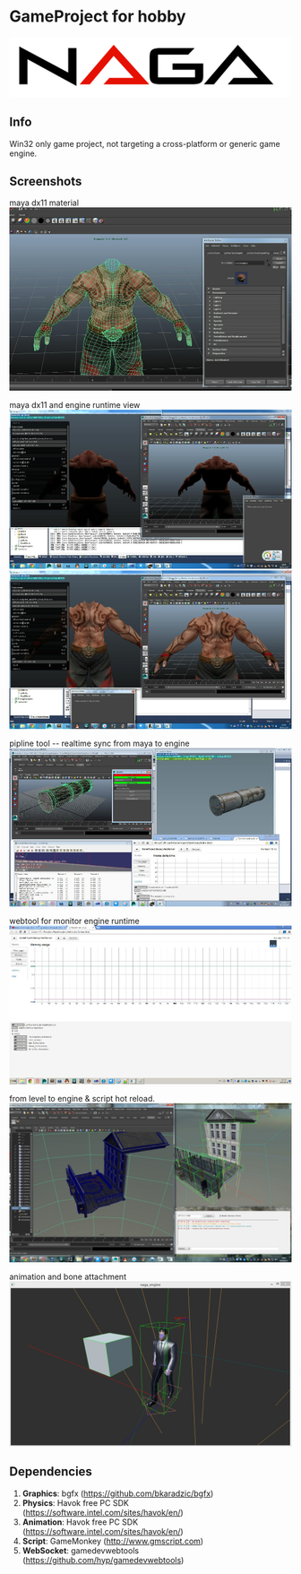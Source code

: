 GameProject for hobby
===========
![logo](https://raw.githubusercontent.com/299299/NagaGame/master/Shots/logo.png)

## Info
 Win32 only game project, not targeting a cross-platform or generic game engine.

## Screenshots

maya dx11 material
![short_0](https://raw.githubusercontent.com/299299/NagaGame/master/Shots/maya_dx11.jpg)

maya dx11 and engine runtime view
![short_1](https://raw.githubusercontent.com/299299/NagaGame/master/Shots/maya_monk.jpg)
![short_2](https://raw.githubusercontent.com/299299/NagaGame/master/Shots/maya_monk_1.jpg)

pipline tool -- realtime sync from maya to engine
![short_3](https://raw.githubusercontent.com/299299/NagaGame/master/Shots/pipeline.jpg)

webtool for monitor engine runtime
![short_4](https://raw.githubusercontent.com/299299/NagaGame/master/Shots/web_tool.jpg)

from level to engine & script hot reload.
![short_5](https://raw.githubusercontent.com/299299/NagaGame/master/Shots/pipline_tool.jpg)

animation and bone attachment
![short_6](https://raw.githubusercontent.com/299299/NagaGame/master/Shots/animation.jpg)

## Dependencies
1. **Graphics**: bgfx (https://github.com/bkaradzic/bgfx)
2. **Physics**:  Havok free PC SDK (https://software.intel.com/sites/havok/en/)
3. **Animation**: Havok free PC SDK (https://software.intel.com/sites/havok/en/)
4. **Script**: GameMonkey (http://www.gmscript.com)
5. **WebSocket**: gamedevwebtools (https://github.com/hyp/gamedevwebtools)
